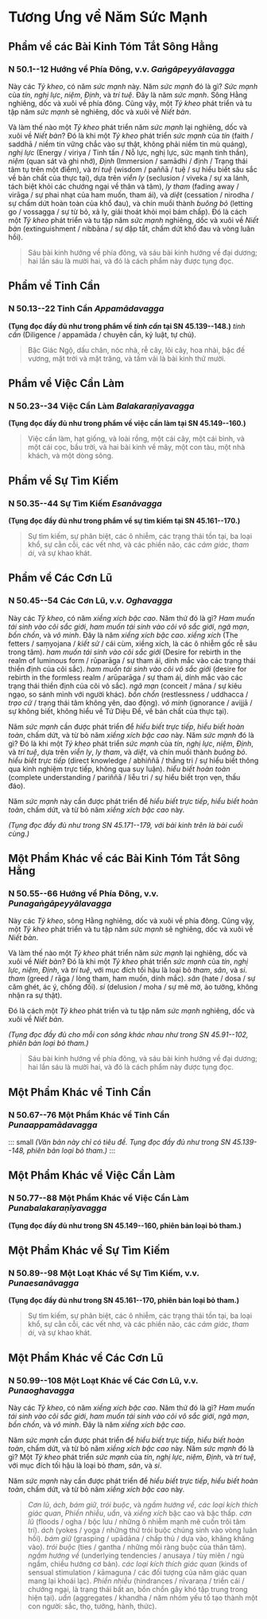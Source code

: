 # Tương Ưng về Năm Sức Mạnh

<!--pg-->
## Phẩm về các Bài Kinh Tóm Tắt Sông Hằng

### N 50.1--12 Hướng về Phía Đông, v.v. *Gaṅgāpeyyālavagga*

Này các *Tỷ kheo*, có năm *sức mạnh* này. Năm *sức mạnh* đó là gì? *Sức mạnh* của *tín*, *nghị lực*, *niệm*, *Định*, và *trí tuệ*. Đây là năm *sức mạnh*. Sông Hằng nghiêng, dốc và xuôi về phía đông. Cũng vậy, một *Tỷ kheo* phát triển và tu tập năm *sức mạnh* sẽ nghiêng, dốc và xuôi về *Niết bàn*.

Và làm thế nào một *Tỷ kheo* phát triển năm *sức mạnh* lại nghiêng, dốc và xuôi về *Niết bàn*? Đó là khi một *Tỷ kheo* phát triển *sức mạnh* của *tín* (faith / saddhā / niềm tin vững chắc vào sự thật, không phải niềm tin mù quáng), *nghị lực* (Energy / viriya / Tinh tấn / Nỗ lực, nghị lực, sức mạnh tinh thần), *niệm* (quan sát và ghi nhớ), *Định* (Immersion / samādhi / định / Trạng thái tâm tụ trên một điểm), và *trí tuệ* (wisdom / paññā / tuệ / sự hiểu biết sâu sắc về bản chất của thực tại), dựa trên *viễn ly* (seclusion / viveka / sự xa lánh, tách biệt khỏi các chướng ngại về thân và tâm), *ly tham* (fading away / virāga / sự phai nhạt của ham muốn, tham ái), và *diệt* (cessation / nirodha / sự chấm dứt hoàn toàn của khổ đau), và chín muồi thành *buông bỏ* (letting go / vossagga / sự từ bỏ, xả ly, giải thoát khỏi mọi bám chấp). Đó là cách một *Tỷ kheo* phát triển và tu tập năm *sức mạnh* nghiêng, dốc và xuôi về *Niết bàn* (extinguishment / nibbāna / sự dập tắt, chấm dứt khổ đau và vòng luân hồi).

> Sáu bài kinh hướng về phía đông,
> và sáu bài kinh hướng về đại dương;
> hai lần sáu là mười hai,
> và đó là cách phẩm này được tụng đọc.

<!--pg-->
## Phẩm về Tinh Cần

### N 50.13--22 Tinh Cần *Appamādavagga*

**(Tụng đọc đầy đủ như trong phẩm về *tinh cần* tại SN 45.139--148.)**
*tinh cần* (Diligence / appamāda / chuyên cần, kỷ luật, tự chủ).

> Bậc Giác Ngộ, dấu chân, nóc nhà,
> rễ cây, lõi cây, hoa nhài,
> bậc đế vương, mặt trời và mặt trăng,
> và tấm vải là bài kinh thứ mười.

<!--pg-->
## Phẩm về Việc Cần Làm

### N 50.23--34 Việc Cần Làm *Balakaraṇīyavagga*

**(Tụng đọc đầy đủ như trong phẩm về việc cần làm tại SN 45.149--160.)**

> Việc cần làm, hạt giống, và loài rồng,
> một cái cây, một cái bình, và một cái cọc,
> bầu trời, và hai bài kinh về mây,
> một con tàu, một nhà khách, và một dòng sông.

<!--pg-->
## Phẩm về Sự Tìm Kiếm

### N 50.35--44 Sự Tìm Kiếm *Esanāvagga*

**(Tụng đọc đầy đủ như trong phẩm về sự tìm kiếm tại SN 45.161--170.)**

> Sự tìm kiếm, sự phân biệt, các ô nhiễm,
> các trạng thái tồn tại, ba loại khổ,
> sự cằn cỗi, các vết nhơ, và các phiền não,
> các *cảm giác*, *tham ái*, và sự khao khát.

<!--pg-->
## Phẩm về Các Cơn Lũ

### N 50.45--54 Các Cơn Lũ, v.v. *Oghavagga*

Này các *Tỷ kheo*, có năm *xiềng xích bậc cao*. Năm thứ đó là gì? *Ham muốn tái sinh vào cõi sắc giới*, *ham muốn tái sinh vào cõi vô sắc giới*, *ngã mạn*, *bồn chồn*, và *vô minh*. Đây là năm *xiềng xích bậc cao*.
*xiềng xích* (The fetters / saṃyojana / *kiết sử* / cái cùm, xiềng xích, là các ô nhiễm gốc rễ sâu trong tâm).
*ham muốn tái sinh vào cõi sắc giới* (Desire for rebirth in the realm of luminous form / rūparāga / sự tham ái, dính mắc vào các trạng thái thiền định của cõi sắc).
*ham muốn tái sinh vào cõi vô sắc giới* (desire for rebirth in the formless realm / arūparāga / sự tham ái, dính mắc vào các trạng thái thiền định của cõi vô sắc).
*ngã mạn* (conceit / māna / sự kiêu ngạo, so sánh mình với người khác).
*bồn chồn* (restlessness / uddhacca / *trạo cử* / trạng thái tâm không yên, dao động).
*vô minh* (ignorance / avijjā / sự không biết, không hiểu về Tứ Diệu Đế, về bản chất của thực tại).

Năm *sức mạnh* cần được phát triển để *hiểu biết trực tiếp*, *hiểu biết hoàn toàn*, chấm dứt, và từ bỏ năm *xiềng xích bậc cao* này. Năm *sức mạnh* đó là gì? Đó là khi một *Tỷ kheo* phát triển *sức mạnh* của *tín*, *nghị lực*, *niệm*, *Định*, và *trí tuệ*, dựa trên *viễn ly*, *ly tham*, và *diệt*, và chín muồi thành *buông bỏ*.
*hiểu biết trực tiếp* (direct knowledge / abhiññā / thắng tri / sự hiểu biết thông qua kinh nghiệm trực tiếp, không qua suy luận).
*hiểu biết hoàn toàn* (complete understanding / pariññā / liễu tri / sự hiểu biết trọn vẹn, thấu đáo).

Năm *sức mạnh* này cần được phát triển để *hiểu biết trực tiếp*, *hiểu biết hoàn toàn*, chấm dứt, và từ bỏ năm *xiềng xích bậc cao* này.

*(Tụng đọc đầy đủ như trong SN 45.171--179, với bài kinh trên là bài cuối cùng.)*

<!--pg-->
## Một Phẩm Khác về các Bài Kinh Tóm Tắt Sông Hằng

### N 50.55--66 Hướng về Phía Đông, v.v. *Punagaṅgāpeyyālavagga*

Này các *Tỷ kheo*, sông Hằng nghiêng, dốc và xuôi về phía đông. Cũng vậy, một *Tỷ kheo* phát triển và tu tập năm *sức mạnh* sẽ nghiêng, dốc và xuôi về *Niết bàn*.

Và làm thế nào một *Tỷ kheo* phát triển năm *sức mạnh* lại nghiêng, dốc và xuôi về *Niết bàn*? Đó là khi một *Tỷ kheo* phát triển *sức mạnh* của *tín*, *nghị lực*, *niệm*, *Định*, và *trí tuệ*, với mục đích tối hậu là loại bỏ *tham*, *sân*, và *si*.
*tham* (greed / rāga / lòng tham, ham muốn, dính mắc).
*sân* (hate / dosa / sự căm ghét, ác ý, chống đối).
*si* (delusion / moha / sự mê mờ, ảo tưởng, không nhận ra sự thật).

Đó là cách một *Tỷ kheo* phát triển và tu tập năm *sức mạnh* nghiêng, dốc và xuôi về *Niết bàn*.


*(Tụng đọc đầy đủ cho mỗi con sông khác nhau như trong SN 45.91--102, phiên bản loại bỏ tham.)*

> Sáu bài kinh hướng về phía đông,
> và sáu bài kinh hướng về đại dương;
> hai lần sáu là mười hai,
> và đó là cách phẩm này được tụng đọc.

<!--pg-->
## Một Phẩm Khác về Tinh Cần

### N 50.67--76 Một Phẩm Khác về Tinh Cần *Punaappamādavagga*

::: small
*(Văn bản này chỉ có tiêu đề. Tụng đọc đầy đủ như trong SN 45.139--148, phiên bản loại bỏ tham.)*
:::

<!--pg-->
## Một Phẩm Khác về Việc Cần Làm

### N 50.77--88 Một Phẩm Khác về Việc Cần Làm *Punabalakaraṇīyavagga*

**(Tụng đọc đầy đủ như trong SN 45.149--160, phiên bản loại bỏ tham.)**

<!--pg-->
## Một Phẩm Khác về Sự Tìm Kiếm

### N 50.89--98 Một Loạt Khác về Sự Tìm Kiếm, v.v. *Punaesanāvagga*

**(Tụng đọc đầy đủ như trong SN 45.161--170, phiên bản loại bỏ tham.)**

> Sự tìm kiếm, sự phân biệt, các ô nhiễm,
> các trạng thái tồn tại, ba loại khổ,
> sự cằn cỗi, các vết nhơ, và các phiền não,
> các *cảm giác*, *tham ái*, và sự khao khát.

<!--pg-->
## Một Phẩm Khác về Các Cơn Lũ

### N 50.99--108 Một Loạt Khác về Các Cơn Lũ, v.v. *Punaoghavagga*

Này các *Tỷ kheo*, có năm *xiềng xích bậc cao*. Năm thứ đó là gì? *Ham muốn tái sinh vào cõi sắc giới*, *ham muốn tái sinh vào cõi vô sắc giới*, *ngã mạn*, *bồn chồn*, và *vô minh*. Đây là năm *xiềng xích bậc cao*.

Năm *sức mạnh* cần được phát triển để *hiểu biết trực tiếp*, *hiểu biết hoàn toàn*, chấm dứt, và từ bỏ năm *xiềng xích bậc cao* này. Năm *sức mạnh* đó là gì? Một *Tỷ kheo* phát triển *sức mạnh* của *tín*, *nghị lực*, *niệm*, *Định*, và *trí tuệ*, với mục đích tối hậu là loại bỏ *tham*, *sân*, và *si*.

Năm *sức mạnh* này cần được phát triển để *hiểu biết trực tiếp*, *hiểu biết hoàn toàn*, chấm dứt, và từ bỏ năm *xiềng xích bậc cao* này.

> *Cơn lũ*, *ách*, *bám giữ*,
> *trói buộc*, và *ngầm hướng về*,
> *các loại kích thích giác quan*, *Phiền nhiễu*,
> *uẩn*, và *xiềng xích* bậc cao và bậc thấp.
*cơn lũ* (floods / ogha / bộc lưu / những ô nhiễm mạnh mẽ cuốn trôi tâm trí).
*ách* (yokes / yoga / những thứ trói buộc chúng sinh vào vòng luân hồi).
*bám giữ* (grasping / upādāna / chấp thủ / dựa vào, khăng khăng vào).
*trói buộc* (ties / gantha / những mối ràng buộc của thân tâm).
*ngầm hướng về* (underlying tendencies / anusaya / tùy miên / ngủ ngầm, chiều hướng cơ bản).
*các loại kích thích giác quan* (kinds of sensual stimulation / kāmaguṇa / các đối tượng của năm giác quan mang lại khoái lạc).
*Phiền nhiễu* (hindrances / nīvaraṇa / triền cái / chướng ngại, là trạng thái bất an, bồn chồn gây khó tập trung trong hiện tại).
*uẩn* (aggregates / khandha / năm nhóm yếu tố tạo thành một con người: sắc, thọ, tưởng, hành, thức).